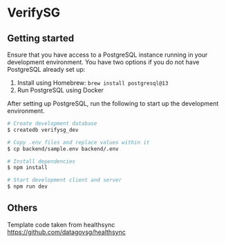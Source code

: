 # VerifySG

## Getting started
Ensure that you have access to a PostgreSQL instance running in your development environment. You have two options if you
do not have PostgreSQL already set up:

1. Install using Homebrew: `brew install postgresql@13`
2. Run PostgreSQL using Docker

After setting up PostgreSQL, run the following to start up the development environment.
```sh
# Create development database
$ createdb verifysg_dev

# Copy .env files and replace values within it
$ cp backend/sample.env backend/.env

# Install dependencies
$ npm install

# Start development client and server 
$ npm run dev
```
## Others
Template code taken from healthsync https://github.com/datagovsg/healthsync
